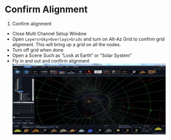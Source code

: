 # Confirm Alignment

1.  Confirm alignment
  - Close Multi Channel Setup Window
  - Open ```Layers>Sky>Overlays>Grids``` and turn on Alt-Az Grid to confirm grid alignment. This will bring up a grid on all the nodes.
  - Turn off grid when done
  - Open a Scene Such as “Look at Earth” or “Solar System”
  - Fly in and out and confirm alignment
![](assets/lookat.jpg)
